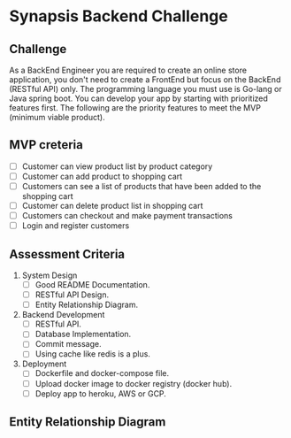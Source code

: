 # Synapsis Backend Challenge

## Challenge

As a BackEnd Engineer you are required to create an online store application, you don't need to create a FrontEnd but focus on the BackEnd (RESTful API) only. The programming language you must use is Go-lang or Java spring boot.
You can develop your app by starting with prioritized features first. The following are the priority features to meet the MVP (minimum viable product).

## MVP creteria

- [ ] Customer can view product list by product category
- [ ] Customer can add product to shopping cart
- [ ] Customers can see a list of products that have been added to the shopping cart
- [ ] Customer can delete product list in shopping cart
- [ ] Customers can checkout and make payment transactions
- [ ] Login and register customers

## Assessment Criteria

1. System Design
   - [ ] Good README Documentation.
   - [ ] RESTful API Design.
   - [ ] Entity Relationship Diagram.

2. Backend Development
   - [ ] RESTful API.
   - [ ] Database Implementation.
   - [ ] Commit message.
   - [ ] Using cache like redis is a plus.

3. Deployment
   - [ ] Dockerfile and docker-compose file.
   - [ ] Upload docker image to docker registry (docker hub).
   - [ ] Deploy app to heroku, AWS or GCP.

## Entity Relationship Diagram
